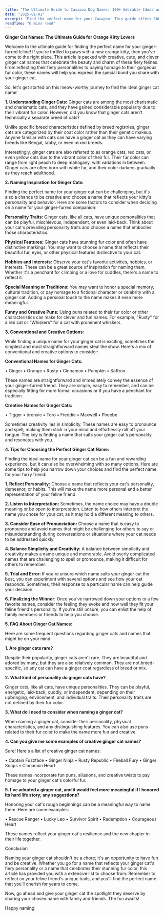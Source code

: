```yaml
---
title: "The Ultimate Guide to Cavapoo Dog Names: 100+ Adorable Ideas and Tips"
date: "2025-01-01"
excerpt: "Find the perfect name for your Cavapoo! This guide offers 100+ adorable name ideas, tips for choosing, and inspiration to help you find the ideal match for your furry friend."
readTime: "6 mins read"
---
```


**Ginger Cat Names: The Ultimate Guide for Orange Kitty Lovers**

Welcome to the ultimate guide for finding the perfect name for your ginger-furred feline! If you're thrilled to paws with a new orange kitty, then you've come to the right place. This article is packed with creative, cute, and clever ginger cat names that celebrate the beauty and charm of these fiery felines. From reflecting their fiery personalities to paying homage to their gorgeous fur color, these names will help you express the special bond you share with your ginger cat.

So, let's get started on this meow-worthy journey to find the ideal ginger cat name!

**1. Understanding Ginger Cats:**
 Ginger cats are among the most charismatic and charismatic cats, and they have gained considerable popularity due to their vibrant fur color. However, did you know that ginger cats aren't technically a separate breed of cats?

Unlike specific breed characteristics defined by breed registries, ginger cats are categorized by their coat color rather than their genetic makeup. Anyone familiar with cats can have a ginger cat as they can have varying breeds like Bengal, tabby, or even mixed breeds.

Interestingly, ginger cats are also referred to as orange cats, red cats, or even yellow cats due to the vibrant color of their fur. Their fur color can range from light peach to deep mahogany, with variations in between. Ginger cats are often born with white fur, and their color darkens gradually as they reach adulthood.

**2. Naming Inspiration for Ginger Cats:**

Finding the perfect name for your ginger cat can be challenging, but it's also a chance to be creative and choose a name that reflects your kitty's personality and behavior. Here are some factors to consider when deciding on a name for your ginger-furred companion:

**Personality Traits:** Ginger cats, like all cats, have unique personalities that can be playful, mischievous, independent, or even laid-back. Think about your cat's prevailing personality traits and choose a name that embodies those characteristics.

**Physical Features:** Ginger cats have stunning fur color and often have distinctive markings. You may want to choose a name that reflects their beautiful fur, eyes, or other physical features distinctive to your cat.

**Hobbies and Interests:** Observe your cat's favorite activities, hobbies, or interests. These can be a great source of inspiration for naming them. Whether it's a penchant for climbing or a love for cuddles, there's a name to reflect it.

**Special Meaning or Traditions:** You may want to honor a special memory, cultural tradition, or pay homage to a fictional character or celebrity with a ginger cat. Adding a personal touch to the name makes it even more meaningful.

**Funny and Creative Puns:** Using puns related to their fur color or other characteristics can make for clever and fun names. For example, "Rusty" for a red cat or "Whiskers" for a cat with prominent whiskers.

**3. Conventional and Creative Options:**

While finding a unique name for your ginger cat is exciting, sometimes the simplest and most straightforward names steal the show. Here's a mix of conventional and creative options to consider:

**Conventional Names for Ginger Cats:**

• Ginger
• Orange
• Rusty
• Cinnamon
• Pumpkin
• Saffron 

These names are straightforward and immediately convey the essence of your ginger-furred friend. They are simple, easy to remember, and can be especially fitting for more formal occasions or if you have a penchant for tradition.

**Creative Names for Ginger Cats:**

• Tigger
• bronxie
• Toro
• Freddie
• Maxwell
• Phoebe

Sometimes creativity lies in simplicity. These names are easy to pronounce and spell, making them stick in your mind and effortlessly roll off your tongue. The key is finding a name that suits your ginger cat's personality and resonates with you.

**4. Tips for Choosing the Perfect Ginger Cat Name:**

Finding the ideal name for your ginger cat can be a fun and rewarding experience, but it can also be overwhelming with so many options. Here are some tips to help you narrow down your choices and find the perfect name for your furry friend:

**1. Reflect Personality:** Choose a name that reflects your cat's personality, demeanor, or habits. This will make the name more personal and a better representation of your feline friend.

**2. Listen to Interpretation:** Sometimes, the name choice may have a double meaning or be open to interpretation. Listen to how others interpret the name you chose for your cat, as it may hold a different meaning to others. 

**3. Consider Ease of Pronunciation:** Choose a name that is easy to pronounce and avoid names that might be challenging for others to say or misunderstanding during conversations or situations where your cat needs to be addressed quickly.

**4. Balance Simplicity and Creativity:** A balance between simplicity and creativity makes a name unique and memorable. Avoid overly complicated names that are challenging to spell or pronounce, making it difficult for others to remember.

**5. Trial and Error:** If you're unsure which name suits your ginger cat the best, you can experiment with several options and see how your cat responds. Sometimes, their response to a particular name can help guide your decision.

**6. Finalizing the Winner:** Once you've narrowed down your options to a few favorite names, consider the feeling they evoke and how well they fit your feline friend's personality. If you're still unsure, you can enlist the help of family members or friends to help you choose.

**5. FAQ About Ginger Cat Names:**

Here are some frequent questions regarding ginger cats and names that might be on your mind.

**1. Are ginger cats rare?**

Despite their popularity, ginger cats aren't rare. They are beautiful and adored by many, but they are also relatively common. They are not breed-specific, so any cat can have a ginger coat regardless of breed or mix.

**2. What kind of personality do ginger cats have?**

Ginger cats, like all cats, have unique personalities. They can be playful, energetic, laid-back, cuddly, or independent, depending on their upbringing, environment, and individual traits. Their personality traits are not defined by their fur color.

**3. What do I need to consider when naming a ginger cat?**

When naming a ginger cat, consider their personality, physical characteristics, and any distinguishing features. You can also use puns related to their fur color to make the name more fun and creative.

**4. Can you give me some examples of creative ginger cat names?**

Sure! Here's a list of creative ginger cat names:

• Captain Fuzzface
• Ginger Ninja
• Rusty Republic
• Fireball Fury
• Ginger Snaps
• Cinnamon Heart 

These names incorporate fun puns, allusions, and creative twists to pay homage to your ginger cat's colorful fur.

**5. I've adopted a ginger cat, and it would feel more meaningful if I honored its hard life story; any suggestions?**

Honoring your cat's rough beginnings can be a meaningful way to name them. Here are some examples:

• Rescue Ranger
• Lucky Leo
• Survivor Spirit
• Redemption
• Courageous Heart 

These names reflect your ginger cat's resilience and the new chapter in their life together. 

Conclusion

 Naming your ginger cat shouldn't be a chore; it's an opportunity to have fun and be creative. Whether you go for a name that reflects your ginger cat's fiery personality or a name that celebrates their stunning fur color, this article has provided you with a extensive list to choose from. Remember to reflect on your feline friend's unique traits, and you'll find the perfect name that you'll cherish for years to come. 

Now, go ahead and give your ginger cat the spotlight they deserve by sharing your chosen name with family and friends. The fun awaits! 

Happy naming!